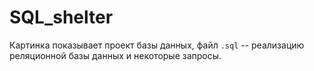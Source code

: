 # SQL_shelter
Картинка показывает проект базы данных, файл `.sql` -- реализацию реляционной базы данных и некоторые запросы.
